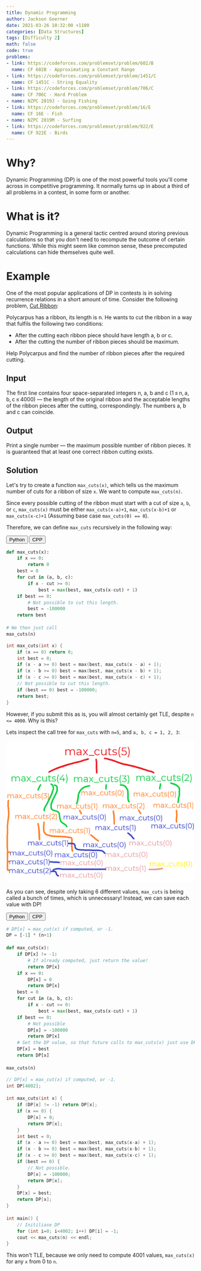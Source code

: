 ```yaml
---
title: Dynamic Programming
author: Jackson Goerner
date: 2021-03-26 10:32:00 +1100
categories: [Data Structures]
tags: [Difficulty 2]
math: false
code: true
problems:
- link: https://codeforces.com/problemset/problem/602/B
  name: CF 602B - Approximating a Constant Range
- link: https://codeforces.com/problemset/problem/1451/C
  name: CF 1451C - String Equality
- link: https://codeforces.com/problemset/problem/706/C
  name: CF 706C - Hard Problem
- name: NZPC 2019J - Going Fishing
- link: https://codeforces.com/problemset/problem/16/E
  name: CF 16E - Fish
- name: NZPC 2019M - Surfing
- link: https://codeforces.com/problemset/problem/922/E
  name: CF 922E - Birds
---
```


# Why?

Dynamic Programming (DP) is one of the most powerful tools you'll come across in competitive programming.
It normally turns up in about a third of all problems in a contest, in some form or another.

# What is it?

Dynamic Programming is a general tactic centred around storing previous calculations so that you don't need to recompute the outcome of certain functions. While this might seem like common sense, these precomputed calculations can hide themselves quite well.

# Example

One of the most popular applications of DP in contests is in solving recurrence relations in a short amount of time.
Consider the following problem, <a href="https://codeforces.com/problemset/problem/189/A">Cut Ribbon</a>:

Polycarpus has a ribbon, its length is n. He wants to cut the ribbon in a way that fulfils the following two conditions:

* After the cutting each ribbon piece should have length a, b or c.
* After the cutting the number of ribbon pieces should be maximum.

Help Polycarpus and find the number of ribbon pieces after the required cutting.

## Input

The first line contains four space-separated integers n, a, b and c (1 ≤ n, a, b, c ≤ 4000) — the length of the original ribbon and the acceptable lengths of the ribbon pieces after the cutting, correspondingly. The numbers a, b and c can coincide.

## Output

Print a single number — the maximum possible number of ribbon pieces. It is guaranteed that at least one correct ribbon cutting exists.

## Solution

Let's try to create a function `max_cuts(x)`, which tells us the maximum number of cuts for a ribbon of size `x`. We want to compute `max_cuts(n)`.

Since every possible cutting of the ribbon must start with a cut of size `a`, `b`, or `c`, `max_cuts(x)` must be either `max_cuts(x-a)+1`, `max_cuts(x-b)+1` or `max_cuts(x-c)+1` (Assuming base case `max_cuts(0) == 0`).

Therefore, we can define `max_cuts` recursively in the following way:

<div class="code-tab">
    <button class="code-tablinks DP-1-link" onclick="openCodeTab(event, 'DP-1', 'DP-1-Python')">Python</button>
    <button class="code-tablinks DP-1-link" onclick="openCodeTab(event, 'DP-1', 'DP-1-CPP')">CPP</button>
</div>

<div id="DP-1-Python" class="code-tabcontent DP-1"  markdown="1">

```python
def max_cuts(x):
    if x == 0:
        return 0
    best = 0
    for cut in (a, b, c):
        if x - cut >= 0:
            best = max(best, max_cuts(x-cut) + 1)
    if best == 0:
        # Not possible to cut this length.
        best = -100000
    return best

# We then just call
max_cuts(n)
```

</div>

<div id="DP-1-CPP" class="code-tabcontent DP-1" markdown="1">

```cpp
int max_cuts(int x) {
    if (x == 0) return 0;
    int best = 0;
    if (x - a >= 0) best = max(best, max_cuts(x - a) + 1);
    if (x - b >= 0) best = max(best, max_cuts(x - b) + 1);
    if (x - c >= 0) best = max(best, max_cuts(x - c) + 1);
    // Not possible to cut this length.
    if (best == 0) best = -100000;
    return best;
}
```

</div>

However, if you submit this as is, you will almost certainly get TLE, despite `n <= 4000`. Why is this?

Lets inspect the call tree for `max_cuts` with `n=5`, and `a, b, c = 1, 2, 3`:

![](/assets/img/posts/dp/calls.png)

As you can see, despite only taking 6 different values, `max_cuts` is being called a bunch of times, which is unnecessary! Instead, we can save each value with DP!

<div class="code-tab">
    <button class="code-tablinks DP-2-link" onclick="openCodeTab(event, 'DP-2', 'DP-2-Python')">Python</button>
    <button class="code-tablinks DP-2-link" onclick="openCodeTab(event, 'DP-2', 'DP-2-CPP')">CPP</button>
</div>

<div id="DP-2-Python" class="code-tabcontent DP-2"  markdown="1">

```python
# DP[x] = max_cut(x) if computed, or -1.
DP = [-1] * (n+1)

def max_cuts(x):
    if DP[x] != -1:
        # If already computed, just return the value!
        return DP[x]
    if x == 0:
        DP[x] = 0
        return DP[x]
    best = 0
    for cut in (a, b, c):
        if x - cut >= 0:
            best = max(best, max_cuts(x-cut) + 1)
    if best == 0:
        # Not possible
        DP[x] = -100000
        return DP[x]
    # Set the DP value, so that future calls to max_cuts(x) just use DP[x].
    DP[x] = best
    return DP[x]

max_cuts(n)
```

</div>

<div id="DP-2-CPP" class="code-tabcontent DP-2" markdown="1">

```cpp
// DP[x] = max_cut(x) if computed, or -1.
int DP[4002];

int max_cuts(int x) {
    if (DP[x] != -1) return DP[x];
    if (x == 0) {
        DP[x] = 0;
        return DP[x];
    }
    int best = 0;
    if (x - a >= 0) best = max(best, max_cuts(x-a) + 1);
    if (x - b >= 0) best = max(best, max_cuts(x-b) + 1);
    if (x - c >= 0) best = max(best, max_cuts(x-c) + 1);
    if (best == 0) {
        // Not possible.
        DP[x] = -100000;
        return DP[x];
    }
    DP[x] = best;
    return DP[x];
}

int main() {
    // Initiliase DP
    for (int i=0; i<4002; i++) DP[i] = -1;
    cout << max_cuts(n) << endl;
}
```

</div>

This won't TLE, because we only need to compute 4001 values, `max_cuts(x)` for any `x` from 0 to `n`.

